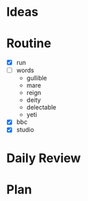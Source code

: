 # Ideas
# Routine
- [x] run
- [ ] words
	- gullible
	- mare
	- reign
	- deity
	- delectable
	- yeti
- [x] bbc
- [x] studio
# Daily Review

# Plan
